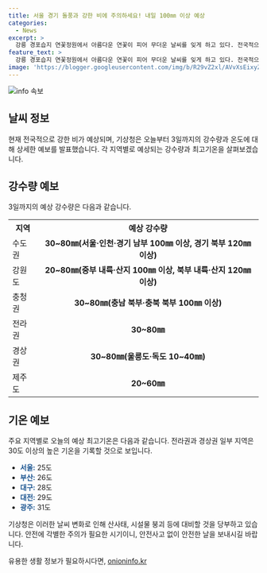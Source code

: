 ```yaml
---
title: 서울 경기 돌풍과 강한 비에 주의하세요! 내일 100㎜ 이상 예상
categories:
  - News
excerpt: >
  강릉 경포습지 연꽃정원에서 아름다운 연꽃이 피어 무더운 날씨를 잊게 하고 있다. 전국적으로 강한 비 예상, 수도권과 강원도는 3일까지 이어질 전망. 서울에서는 100㎜, 경기 북부에서는 120㎜ 이상 강수량 기대. 정체전선과 저기압의 영향으로 시간당 30㎜ 이상의 강한 비가 예상되며, 장맛비로 산사태와 시설물 붕괴에 유의해야 함. 온도는 전라권을 중심으로 30도 이상 올라 덥고, 밤에는 경상권을 중심으로 열대야가 나타날 것으로 예상.
feature_text: >
  강릉 경포습지 연꽃정원에서 아름다운 연꽃이 피어 무더운 날씨를 잊게 하고 있다. 전국적으로 강한 비 예상, 수도권과 강원도는 3일까지 이어질 전망. 서울에서는 100㎜, 경기 북부에서는 120㎜ 이상 강수량 기대. 정체전선과 저기압의 영향으로 시간당 30㎜ 이상의 강한 비가 예상되며, 장맛비로 산사태와 시설물 붕괴에 유의해야 함. 온도는 전라권을 중심으로 30도 이상 올라 덥고, 밤에는 경상권을 중심으로 열대야가 나타날 것으로 예상.
image: 'https://blogger.googleusercontent.com/img/b/R29vZ2xl/AVvXsEixyZcFfHzMRdzZMjFBmAUKJYCLCGyLL1o632UiGVXcaFdKo_bkvkuCioo0uUKlGfBVcT3P84aROyZIXSBEx3Aw5nCQ3pTgDom1WDC4m8eifvWiAmWEEVb4x6G_l8C0QH225ldMjyaFvpxGEBGNO37VmDTDMHGhJPq73UglMfDca1-0aw/s1600/blogspot.png'
---
```


<p><img src="https://blogger.googleusercontent.com/img/b/R29vZ2xl/AVvXsEixyZcFfHzMRdzZMjFBmAUKJYCLCGyLL1o632UiGVXcaFdKo_bkvkuCioo0uUKlGfBVcT3P84aROyZIXSBEx3Aw5nCQ3pTgDom1WDC4m8eifvWiAmWEEVb4x6G_l8C0QH225ldMjyaFvpxGEBGNO37VmDTDMHGhJPq73UglMfDca1-0aw/s1600/blogspot.png" alt="info 속보" /></p>

<h2 data-ke-size="size26">날씨 정보</h2>

<p data-ke-size="size16">현재 전국적으로 강한 비가 예상되며, 기상청은 오늘부터 3일까지의 강수량과 온도에 대해 상세한 예보를 발표했습니다. 각 지역별로 예상되는 강수량과 최고기온을 살펴보겠습니다.</p>

<h2 data-ke-size="size24">강수량 예보</h2>

<p data-ke-size="size16">3일까지의 예상 강수량은 다음과 같습니다.</p>

<table>
  <tr>
    <th>지역</th>
    <th>예상 강수량</th>
  </tr>
  <tr>
    <td>수도권</td>
    <td style="text-align: center; height: 17px;"><b>30~80㎜(서울·인천·경기 남부 100㎜ 이상, 경기 북부 120㎜ 이상)</b></td>
  </tr>
  <tr>
    <td>강원도</td>
    <td style="text-align: center; height: 17px;"><b>20~80㎜(중부 내륙·산지 100㎜ 이상, 북부 내륙·산지 120㎜ 이상)</b></td>
  </tr>
  <tr>
    <td>충청권</td>
    <td style="text-align: center; height: 17px;"><b>30~80㎜(충남 북부·충북 북부 100㎜ 이상)</b></td>
  </tr>
  <tr>
    <td>전라권</td>
    <td style="text-align: center; height: 17px;"><b>30~80㎜</b></td>
  </tr>
  <tr>
    <td>경상권</td>
    <td style="text-align: center; height: 17px;"><b>30~80㎜(울릉도·독도 10~40㎜)</b></td>
  </tr>
  <tr>
    <td>제주도</td>
    <td style="text-align: center; height: 17px;"><b>20~60㎜</b></td>
  </tr>
</table>

<h2 data-ke-size="size24">기온 예보</h2>

<p data-ke-size="size16">주요 지역별로 오늘의 예상 최고기온은 다음과 같습니다. 전라권과 경상권 일부 지역은 30도 이상의 높은 기온을 기록할 것으로 보입니다.</p>

<ul>
  <li><b><span style="color: #1a5490;">서울:</span></b> 25도</li>
  <li><b><span style="color: #1a5490;">부산:</span></b> 26도</li>
  <li><b><span style="color: #1a5490;">대구:</span></b> 28도</li>
  <li><b><span style="color: #1a5490;">대전:</span></b> 29도</li>
  <li><b><span style="color: #1a5490;">광주:</span></b> 31도</li>
</ul>

<p data-ke-size="size16">기상청은 이러한 날씨 변화로 인해 산사태, 시설물 붕괴 등에 대비할 것을 당부하고 있습니다. 안전에 각별한 주의가 필요한 시기이니, 안전사고 없이 안전한 날을 보내시길 바랍니다.</p>
유용한 생활 정보가 필요하시다면, <a href="https://onioninfo.kr" rel="dofollow">onioninfo.kr</a>


